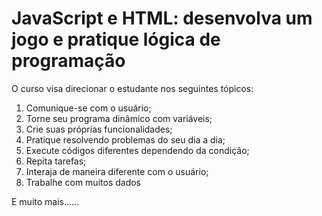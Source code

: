 # JavaScript e HTML: desenvolva um jogo e pratique lógica de programação
O curso visa direcionar o estudante nos seguintes tópicos:

1) Comunique-se com o usuário;
2) Torne seu programa dinâmico com variáveis;
3) Crie suas próprias funcionalidades;
4) Pratique resolvendo problemas do seu dia a dia;
5) Execute códigos diferentes dependendo da condição;
6) Repita tarefas;
7) Interaja de maneira diferente com o usuário;
8) Trabalhe com muitos dados

E muito mais......
